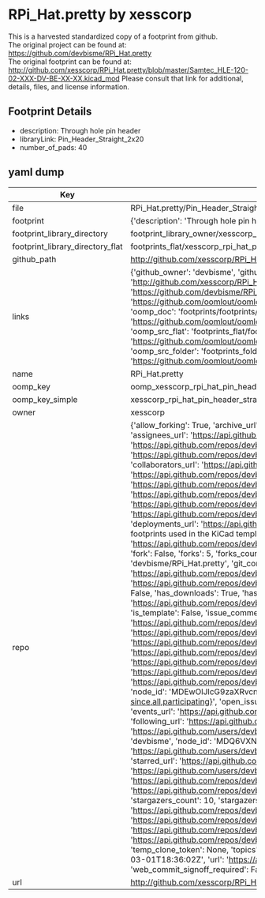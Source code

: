 # RPi_Hat.pretty by xesscorp  
This is a harvested standardized copy of a footprint from github.  
The original project can be found at:  
https://github.com/devbisme/RPi_Hat.pretty  
The original footprint can be found at:
http://github.com/xesscorp/RPi_Hat.pretty/blob/master/Samtec_HLE-120-02-XXX-DV-BE-XX-XX.kicad_mod
Please consult that link for additional, details, files, and license information.  
## Footprint Details
* description: Through hole pin header  
* libraryLink: Pin_Header_Straight_2x20  
* number_of_pads: 40  
## yaml dump  
| Key | Value |  
| --- | --- |  
| file | RPi_Hat.pretty/Pin_Header_Straight_2x20.kicad_mod |  
| footprint | {'description': 'Through hole pin header', 'libraryLink': 'Pin_Header_Straight_2x20', 'number_of_pads': 40} |  
| footprint_library_directory | footprint_library_owner/xesscorp_RPi_Hat.pretty |  
| footprint_library_directory_flat | footprints_flat/xesscorp_rpi_hat_pin_header_straight_2x20/working |  
| github_path | http://github.com/xesscorp/RPi_Hat.pretty/blob/master/Pin_Header_Straight_2x20.kicad_mod |  
| links | {'github_owner': 'devbisme', 'github_repo_name': 'RPi_Hat.pretty', 'github_src': 'http://github.com/xesscorp/RPi_Hat.pretty/blob/master/Samtec_HLE-120-02-XXX-DV-BE-XX-XX.kicad_mod', 'github_src_repo': 'https://github.com/devbisme/RPi_Hat.pretty', 'oomp_bot': 'footprints/xesscorp_rpi_hat_pin_header_straight_2x20/working', 'oomp_bot_github': 'https://github.com/oomlout/oomlout_oomp_footprint_bot/tree/main/footprints/xesscorp_rpi_hat_pin_header_straight_2x20/working', 'oomp_doc': 'footprints/footprints/xesscorp/RPi_Hat/Pin_Header_Straight_2x20/working/', 'oomp_doc_github': 'https://github.com/oomlout/oomlout_oomp_footprint_doc/tree/main/footprints/footprints/xesscorp/RPi_Hat/Pin_Header_Straight_2x20/working', 'oomp_src_flat': 'footprints_flat/footprints_flat/xesscorp_rpi_hat_pin_header_straight_2x20/working', 'oomp_src_flat_github': 'https://github.com/oomlout/oomlout_oomp_footprint_src/tree/main/footprints_flat/xesscorp_rpi_hat_pin_header_straight_2x20/working', 'oomp_src_folder': 'footprints_folder/footprints_folder/xesscorp/RPi_Hat/Pin_Header_Straight_2x20/working', 'oomp_src_folder_github': 'https://github.com/oomlout/oomlout_oomp_footprint_src/tree/main/footprints_folder/xesscorp/RPi_Hat/Pin_Header_Straight_2x20/working'} |  
| name | RPi_Hat.pretty |  
| oomp_key | oomp_xesscorp_rpi_hat_pin_header_straight_2x20 |  
| oomp_key_simple | xesscorp_rpi_hat_pin_header_straight_2x20 |  
| owner | xesscorp |  
| repo | {'allow_forking': True, 'archive_url': 'https://api.github.com/repos/devbisme/RPi_Hat.pretty/{archive_format}{/ref}', 'archived': False, 'assignees_url': 'https://api.github.com/repos/devbisme/RPi_Hat.pretty/assignees{/user}', 'blobs_url': 'https://api.github.com/repos/devbisme/RPi_Hat.pretty/git/blobs{/sha}', 'branches_url': 'https://api.github.com/repos/devbisme/RPi_Hat.pretty/branches{/branch}', 'clone_url': 'https://github.com/devbisme/RPi_Hat.pretty.git', 'collaborators_url': 'https://api.github.com/repos/devbisme/RPi_Hat.pretty/collaborators{/collaborator}', 'comments_url': 'https://api.github.com/repos/devbisme/RPi_Hat.pretty/comments{/number}', 'commits_url': 'https://api.github.com/repos/devbisme/RPi_Hat.pretty/commits{/sha}', 'compare_url': 'https://api.github.com/repos/devbisme/RPi_Hat.pretty/compare/{base}...{head}', 'contents_url': 'https://api.github.com/repos/devbisme/RPi_Hat.pretty/contents/{+path}', 'contributors_url': 'https://api.github.com/repos/devbisme/RPi_Hat.pretty/contributors', 'created_at': '2015-03-30T17:22:46Z', 'default_branch': 'master', 'deployments_url': 'https://api.github.com/repos/devbisme/RPi_Hat.pretty/deployments', 'description': 'Module containing components footprints used in the KiCad template for the Raspberry Pi B+ Hat.', 'disabled': False, 'downloads_url': 'https://api.github.com/repos/devbisme/RPi_Hat.pretty/downloads', 'events_url': 'https://api.github.com/repos/devbisme/RPi_Hat.pretty/events', 'fork': False, 'forks': 5, 'forks_count': 5, 'forks_url': 'https://api.github.com/repos/devbisme/RPi_Hat.pretty/forks', 'full_name': 'devbisme/RPi_Hat.pretty', 'git_commits_url': 'https://api.github.com/repos/devbisme/RPi_Hat.pretty/git/commits{/sha}', 'git_refs_url': 'https://api.github.com/repos/devbisme/RPi_Hat.pretty/git/refs{/sha}', 'git_tags_url': 'https://api.github.com/repos/devbisme/RPi_Hat.pretty/git/tags{/sha}', 'git_url': 'git://github.com/devbisme/RPi_Hat.pretty.git', 'has_discussions': False, 'has_downloads': True, 'has_issues': True, 'has_pages': False, 'has_projects': True, 'has_wiki': True, 'homepage': None, 'hooks_url': 'https://api.github.com/repos/devbisme/RPi_Hat.pretty/hooks', 'html_url': 'https://github.com/devbisme/RPi_Hat.pretty', 'id': 33137167, 'is_template': False, 'issue_comment_url': 'https://api.github.com/repos/devbisme/RPi_Hat.pretty/issues/comments{/number}', 'issue_events_url': 'https://api.github.com/repos/devbisme/RPi_Hat.pretty/issues/events{/number}', 'issues_url': 'https://api.github.com/repos/devbisme/RPi_Hat.pretty/issues{/number}', 'keys_url': 'https://api.github.com/repos/devbisme/RPi_Hat.pretty/keys{/key_id}', 'labels_url': 'https://api.github.com/repos/devbisme/RPi_Hat.pretty/labels{/name}', 'language': None, 'languages_url': 'https://api.github.com/repos/devbisme/RPi_Hat.pretty/languages', 'license': None, 'merges_url': 'https://api.github.com/repos/devbisme/RPi_Hat.pretty/merges', 'milestones_url': 'https://api.github.com/repos/devbisme/RPi_Hat.pretty/milestones{/number}', 'mirror_url': None, 'name': 'RPi_Hat.pretty', 'network_count': 5, 'node_id': 'MDEwOlJlcG9zaXRvcnkzMzEzNzE2Nw==', 'notifications_url': 'https://api.github.com/repos/devbisme/RPi_Hat.pretty/notifications{?since,all,participating}', 'open_issues': 0, 'open_issues_count': 0, 'owner': {'avatar_url': 'https://avatars.githubusercontent.com/u/666592?v=4', 'events_url': 'https://api.github.com/users/devbisme/events{/privacy}', 'followers_url': 'https://api.github.com/users/devbisme/followers', 'following_url': 'https://api.github.com/users/devbisme/following{/other_user}', 'gists_url': 'https://api.github.com/users/devbisme/gists{/gist_id}', 'gravatar_id': '', 'html_url': 'https://github.com/devbisme', 'id': 666592, 'login': 'devbisme', 'node_id': 'MDQ6VXNlcjY2NjU5Mg==', 'organizations_url': 'https://api.github.com/users/devbisme/orgs', 'received_events_url': 'https://api.github.com/users/devbisme/received_events', 'repos_url': 'https://api.github.com/users/devbisme/repos', 'site_admin': False, 'starred_url': 'https://api.github.com/users/devbisme/starred{/owner}{/repo}', 'subscriptions_url': 'https://api.github.com/users/devbisme/subscriptions', 'type': 'User', 'url': 'https://api.github.com/users/devbisme'}, 'private': False, 'pulls_url': 'https://api.github.com/repos/devbisme/RPi_Hat.pretty/pulls{/number}', 'pushed_at': '2021-07-07T20:09:50Z', 'releases_url': 'https://api.github.com/repos/devbisme/RPi_Hat.pretty/releases{/id}', 'size': 4, 'ssh_url': 'git@github.com:devbisme/RPi_Hat.pretty.git', 'stargazers_count': 10, 'stargazers_url': 'https://api.github.com/repos/devbisme/RPi_Hat.pretty/stargazers', 'statuses_url': 'https://api.github.com/repos/devbisme/RPi_Hat.pretty/statuses/{sha}', 'subscribers_count': 2, 'subscribers_url': 'https://api.github.com/repos/devbisme/RPi_Hat.pretty/subscribers', 'subscription_url': 'https://api.github.com/repos/devbisme/RPi_Hat.pretty/subscription', 'svn_url': 'https://github.com/devbisme/RPi_Hat.pretty', 'tags_url': 'https://api.github.com/repos/devbisme/RPi_Hat.pretty/tags', 'teams_url': 'https://api.github.com/repos/devbisme/RPi_Hat.pretty/teams', 'temp_clone_token': None, 'topics': [], 'trees_url': 'https://api.github.com/repos/devbisme/RPi_Hat.pretty/git/trees{/sha}', 'updated_at': '2023-03-01T18:36:02Z', 'url': 'https://api.github.com/repos/devbisme/RPi_Hat.pretty', 'visibility': 'public', 'watchers': 10, 'watchers_count': 10, 'web_commit_signoff_required': False} |  
| url | http://github.com/xesscorp/RPi_Hat.pretty |  

